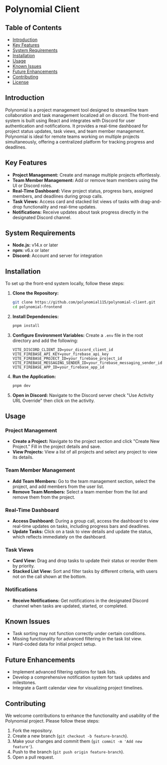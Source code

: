 # Polynomial Client

## Table of Contents

-   [Introduction](#introduction)
-   [Key Features](#key-features)
-   [System Requirements](#system-requirements)
-   [Installation](#installation)
-   [Usage](#usage)
-   [Known Issues](#known-issues)
-   [Future Enhancements](#future-enhancements)
-   [Contributing](#contributing)
-   [License](#license)

## Introduction

Polynomial is a project management tool designed to streamline team collaboration and task management localized all on
discord. The front-end system is built using React and integrates with Discord for user authentication and
notifications. It provides a real-time dashboard for project status updates, task views, and team member management.
Polynomial is ideal for remote teams working on multiple projects simultaneously, offering a centralized platform for
tracking progress and deadlines.

## Key Features

-   **Project Management:** Create and manage multiple projects effortlessly.
-   **Team Member Management:** Add or remove team members using the UI or Discord roles.
-   **Real-Time Dashboard:** View project status, progress bars, assigned members, and deadlines during group calls.
-   **Task Views:** Access card and stacked list views of tasks with drag-and-drop functionality and real-time updates.
-   **Notifications:** Receive updates about task progress directly in the designated Discord channel.

## System Requirements

-   **Node.js:** v14.x or later
-   **npm:** v6.x or later
-   **Discord:** Account and server for integration

## Installation

To set up the front-end system locally, follow these steps:

1. **Clone the Repository:**

    ```bash
    git clone https://github.com/polynomial115/polynomial-client.git
    cd polynomial-frontend
    ```

2. **Install Dependencies:**

    ```bash
    pnpm install
    ```

3. **Configure Environment Variables:**
   Create a `.env` file in the root directory and add the following:

    ```env
    VITE_DISCORD_CLIENT_ID=your_discord_client_id
    VITE_FIREBASE_API_KEY=your_firebase_api_key
    VITE_FIREBASE_PROJECT_ID=your_firebase_project_id
    VITE_FIREBASE_MESSAGING_SENDER_ID=your_firebase_messaging_sender_id
    VITE_FIREBASE_APP_ID=your_firebase_app_id
    ```

4. **Run the Application:**

    ```bash
    pnpm dev
    ```

5. **Open in Discord:**
   Navigate to the Discord server check "Use Activity URL Override" then click on the activity.

## Usage

### Project Management

-   **Create a Project:** Navigate to the project section and click "Create New Project." Fill in the project details and
    save.
-   **View Projects:** View a list of all projects and select any project to view its details.

### Team Member Management

-   **Add Team Members:** Go to the team management section, select the project, and add members from the user list.
-   **Remove Team Members:** Select a team member from the list and remove them from the project.

### Real-Time Dashboard

-   **Access Dashboard:** During a group call, access the dashboard to view real-time updates on tasks, including progress
    bars and deadlines.
-   **Update Tasks:** Click on a task to view details and update the status, which reflects immediately on the dashboard.

### Task Views

-   **Card View:** Drag and drop tasks to update their status or reorder them by priority.
-   **Stacked List View:** Sort and filter tasks by different criteria, with users not on the call shown at the bottom.

### Notifications

-   **Receive Notifications:** Get notifications in the designated Discord channel when tasks are updated, started, or
    completed.

## Known Issues

-   Task sorting may not function correctly under certain conditions.
-   Missing functionality for advanced filtering in the task list view.
-   Hard-coded data for initial project setup.

## Future Enhancements

-   Implement advanced filtering options for task lists.
-   Develop a comprehensive notification system for task updates and milestones.
-   Integrate a Gantt calendar view for visualizing project timelines.

## Contributing

We welcome contributions to enhance the functionality and usability of the Polynomial project. Please follow these
steps:

1. Fork the repository.
2. Create a new branch (`git checkout -b feature-branch`).
3. Make your changes and commit them (`git commit -m 'Add new feature'`).
4. Push to the branch (`git push origin feature-branch`).
5. Open a pull request.
